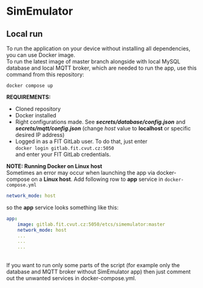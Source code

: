 # SimEmulator
## Local run
To run the application on your device without installing all dependencies, you can use Docker image. <br />
To run the latest image of master branch alongside with local MySQL database and local MQTT broker, which are needed to run the app, use this command from this repository:
```
docker compose up
```
**REQUIREMENTS:**
- Cloned repository
- Docker installed
- Right configurations made. See ***secrets/database/config.json*** and ***secrets/mqtt/config.json*** (change *host* value to **localhost** or specific desired IP address)
- Logged in as a FIT GitLab user. To do that, just enter <br /> `docker login gitlab.fit.cvut.cz:5050` <br /> and enter your FIT GitLab credentials.

**NOTE: Running Docker on Linux host**  
Sometimes an error may occur when launching the app via docker-compose on a **Linux host**.
Add following row to **app** service in `docker-compose.yml`
```yml
network_mode: host
```
so the **app** service looks something like this:
``` yaml
app:
    image: gitlab.fit.cvut.cz:5050/etcs/simemulator:master
    network_mode: host
    ...
    ...
    ...
```
<br/>
If you want to run only some parts of the script (for example only the database and MQTT broker without SimEmulator app) then just comment out the unwanted services in docker-compose.yml.